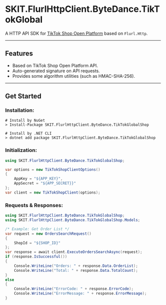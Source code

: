 ﻿# SKIT.FlurlHttpClient.ByteDance.TikTokGlobal

A HTTP API SDK for [TikTok Shop Open Platform](https://partner.tiktokshop.com/) based on `Flurl.Http`.

---

## Features

-   Based on TikTok Shop Open Platform API.
-   Auto-generated signature on API requests.
-   Provides some algorithm utilities (such as HMAC-SHA-256).

---

## Get Started

### Installation:

```shell
# Install by NuGet
> Install-Package SKIT.FlurlHttpClient.ByteDance.TikTokGlobalShop

# Install by .NET CLI
> dotnet add package SKIT.FlurlHttpClient.ByteDance.TikTokGlobalShop
```

### Initialization:

```csharp
using SKIT.FlurlHttpClient.ByteDance.TikTokGlobalShop;

var options = new TikTokShopClientOptions()
{
    AppKey = "${APP_KEY}",
    AppSecret = "${APP_SECRET}}"
};
var client = new TikTokShopClient(options);
```

### Requests & Responses:

```csharp
using SKIT.FlurlHttpClient.ByteDance.TikTokGlobalShop;
using SKIT.FlurlHttpClient.ByteDance.TikTokGlobalShop.Models;

/* Example: Get Order List */
var request = new OrdersSearchRequest()
{
    ShopId = "${SHOP_ID}"
};
var response = await client.ExecuteOrdersSearchAsync(request);
if (response.IsSuccessful())
{
    Console.WriteLine("Orders: " + response.Data.OrderList);
    Console.WriteLine("Total: " + response.Data.TotalCount);
}
else
{
    Console.WriteLine("ErrorCode: " + response.ErrorCode);
    Console.WriteLine("ErrorMessage: " + response.ErrorMessage);
}
```

